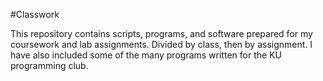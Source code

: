 #Classwork

This repository contains scripts, programs, and software prepared for my coursework and lab assignments.  Divided by class, then by assignment.  I have also included some of the many programs written for the KU programming club.
